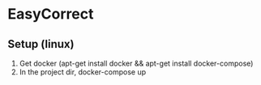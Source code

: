 # EasyCorrect

## Setup (linux)
1) Get docker (apt-get install docker && apt-get install docker-compose)
2) In the project dir, docker-compose up
